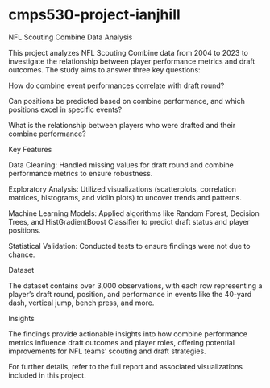 # cmps530-project-ianjhill
NFL Scouting Combine Data Analysis

This project analyzes NFL Scouting Combine data from 2004 to 2023 to investigate the relationship between player performance metrics and draft outcomes. The study aims to answer three key questions:

How do combine event performances correlate with draft round?

Can positions be predicted based on combine performance, and which positions excel in specific events?

What is the relationship between players who were drafted and their combine performance?

Key Features

Data Cleaning: Handled missing values for draft round and combine performance metrics to ensure robustness.

Exploratory Analysis: Utilized visualizations (scatterplots, correlation matrices, histograms, and violin plots) to uncover trends and patterns.

Machine Learning Models: Applied algorithms like Random Forest, Decision Trees, and HistGradientBoost Classifier to predict draft status and player positions.

Statistical Validation: Conducted tests to ensure findings were not due to chance.

Dataset

The dataset contains over 3,000 observations, with each row representing a player’s draft round, position, and performance in events like the 40-yard dash, vertical jump, bench press, and more.

Insights

The findings provide actionable insights into how combine performance metrics influence draft outcomes and player roles, offering potential improvements for NFL teams’ scouting and draft strategies.

For further details, refer to the full report and associated visualizations included in this project.